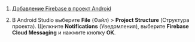 1. [Добавление Firebase в проект Android](https://firebase.google.com/docs/android/setup)

2. В Android Studio выберите **File** (Файл) > **Project Structure** (Структура проекта). Щелкните **Notifications** (Уведомления), выберите **Firebase Cloud Messaging** и нажмите кнопку **OK**.
